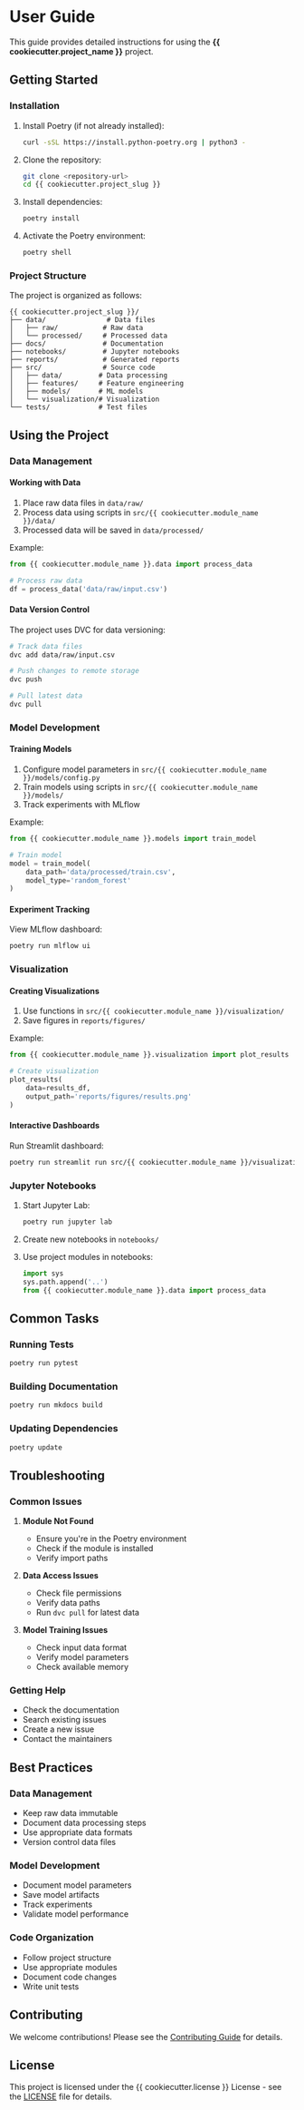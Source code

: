 # User Guide

This guide provides detailed instructions for using the **{{ cookiecutter.project_name }}** project.

## Getting Started

### Installation

1. Install Poetry (if not already installed):
   ```bash
   curl -sSL https://install.python-poetry.org | python3 -
   ```

2. Clone the repository:
   ```bash
   git clone <repository-url>
   cd {{ cookiecutter.project_slug }}
   ```

3. Install dependencies:
   ```bash
   poetry install
   ```

4. Activate the Poetry environment:
   ```bash
   poetry shell
   ```

### Project Structure

The project is organized as follows:

```
{{ cookiecutter.project_slug }}/
├── data/               # Data files
│   ├── raw/           # Raw data
│   └── processed/     # Processed data
├── docs/              # Documentation
├── notebooks/         # Jupyter notebooks
├── reports/           # Generated reports
├── src/               # Source code
│   ├── data/         # Data processing
│   ├── features/     # Feature engineering
│   ├── models/       # ML models
│   └── visualization/# Visualization
└── tests/            # Test files
```

## Using the Project

### Data Management

#### Working with Data

1. Place raw data files in `data/raw/`
2. Process data using scripts in `src/{{ cookiecutter.module_name }}/data/`
3. Processed data will be saved in `data/processed/`

Example:
```python
from {{ cookiecutter.module_name }}.data import process_data

# Process raw data
df = process_data('data/raw/input.csv')
```

#### Data Version Control

The project uses DVC for data versioning:

```bash
# Track data files
dvc add data/raw/input.csv

# Push changes to remote storage
dvc push

# Pull latest data
dvc pull
```

### Model Development

#### Training Models

1. Configure model parameters in `src/{{ cookiecutter.module_name }}/models/config.py`
2. Train models using scripts in `src/{{ cookiecutter.module_name }}/models/`
3. Track experiments with MLflow

Example:
```python
from {{ cookiecutter.module_name }}.models import train_model

# Train model
model = train_model(
    data_path='data/processed/train.csv',
    model_type='random_forest'
)
```

#### Experiment Tracking

View MLflow dashboard:
```bash
poetry run mlflow ui
```

### Visualization

#### Creating Visualizations

1. Use functions in `src/{{ cookiecutter.module_name }}/visualization/`
2. Save figures in `reports/figures/`

Example:
```python
from {{ cookiecutter.module_name }}.visualization import plot_results

# Create visualization
plot_results(
    data=results_df,
    output_path='reports/figures/results.png'
)
```

#### Interactive Dashboards

Run Streamlit dashboard:
```bash
poetry run streamlit run src/{{ cookiecutter.module_name }}/visualization/dashboard.py
```

### Jupyter Notebooks

1. Start Jupyter Lab:
   ```bash
   poetry run jupyter lab
   ```

2. Create new notebooks in `notebooks/`
3. Use project modules in notebooks:
   ```python
   import sys
   sys.path.append('..')
   from {{ cookiecutter.module_name }}.data import process_data
   ```

## Common Tasks

### Running Tests

```bash
poetry run pytest
```

### Building Documentation

```bash
poetry run mkdocs build
```

### Updating Dependencies

```bash
poetry update
```

## Troubleshooting

### Common Issues

1. **Module Not Found**
   - Ensure you're in the Poetry environment
   - Check if the module is installed
   - Verify import paths

2. **Data Access Issues**
   - Check file permissions
   - Verify data paths
   - Run `dvc pull` for latest data

3. **Model Training Issues**
   - Check input data format
   - Verify model parameters
   - Check available memory

### Getting Help

- Check the documentation
- Search existing issues
- Create a new issue
- Contact the maintainers

## Best Practices

### Data Management

- Keep raw data immutable
- Document data processing steps
- Use appropriate data formats
- Version control data files

### Model Development

- Document model parameters
- Save model artifacts
- Track experiments
- Validate model performance

### Code Organization

- Follow project structure
- Use appropriate modules
- Document code changes
- Write unit tests

## Contributing

We welcome contributions! Please see the [Contributing Guide](contributing.md) for details.

## License

This project is licensed under the {{ cookiecutter.license }} License - see the [LICENSE](../LICENSE) file for details.
